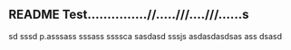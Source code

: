 ## README Test...............//.....///....///......s
sd
sssd
p.asssass
sssass
ssssca
sasdasd
sssjs
asdasdasdsas
ass
dsasd
